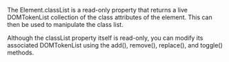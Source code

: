 The Element.classList is a read-only property that returns a live DOMTokenList collection of the class attributes of the element. This can then be used to manipulate the class list.

Although the classList property itself is read-only, you can modify its associated DOMTokenList using the add(), remove(), replace(), and toggle() methods.
